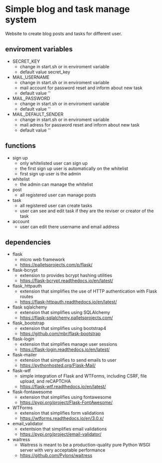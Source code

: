 # Simple blog and task manage system

Website to create blog posts and tasks for different user.

## enviroment variables
- SECRET_KEY
  - change in start.sh or in enviroment variable
  - default value secret_key
- MAIL_USERNAME
  - change in start.sh or in enviroment variable
  - mail account for password reset and inform about new task
  - default value ''
- MAIL_PASSWORD
  - change in start.sh or in enviroment variable
  - default value ''
- MAIL_DEFAULT_SENDER
  - change in start.sh or in enviroment variable
  - mail adress for password reset and inform about new task
  - default value ''

## functions
- sign up
  - only whitelisted user can sign up
  - the first sign up user is automatically on the whitelist
  - first sign up user is the admin
- whitelist
  - the admin can manage the whitelist
- post
  - all registered user can manage posts
- task
  - all registered user can create tasks
  - user can see and edit task if they are the reviser or creator of the task
- account
  - user can edit there username and email address

## dependencies
- flask
  - micro web framework
  - https://palletsprojects.com/p/flask/
- flask-bcrypt
  - extension to provides bcrypt hashing utilities 
  - https://flask-bcrypt.readthedocs.io/en/latest/
- flask_httpauth
  - extension that simplifies the use of HTTP authentication with Flask routes
  - https://flask-httpauth.readthedocs.io/en/latest/
- flask sqlalchemy
  - extension that simplifies using SQLAlchemy
  - https://flask-sqlalchemy.palletsprojects.com/
- flask_bootstrap
  - extension that simplifies using bootstrap4
  - https://github.com/mbr/flask-bootstrap
- flask-login
  - extension that simplifies manage user sessions 
  - https://flask-login.readthedocs.io/en/latest/
- flask-mailer 
  - extension that simplifies to send emails to user 
  - https://pythonhosted.org/Flask-Mail/
- flask-wtf
  - simple integration of Flask and WTForms, including CSRF, file upload, and reCAPTCHA
  - https://flask-wtf.readthedocs.io/en/latest/
- flask-fontawesome
  - extension that simplifies using fontawesome 
  - https://pypi.org/project/Flask-FontAwesome/
- WTForms
  - extension that simplifies form validations 
  - https://wtforms.readthedocs.io/en/3.0.x/
- email_validator
  - extentsion that simplifies email validations 
  - https://pypi.org/project/email-validator/ 
- waitress
  - Waitress is meant to be a production-quality pure Python WSGI server with very acceptable performance
  - https://github.com/Pylons/waitress